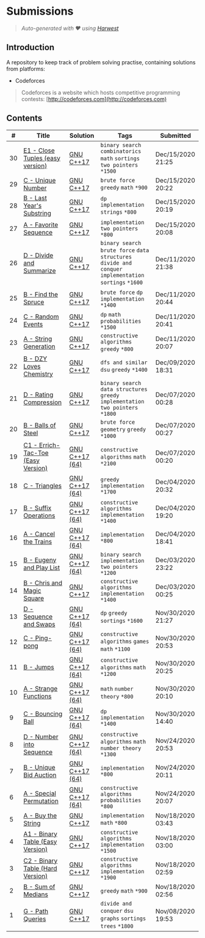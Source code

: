 Submissions
======================
> *Auto-generated with ❤ using [Harwest](https://github.com/nileshsah/harwest-tool)*

## Introduction

A repository to keep track of problem solving practise, containing solutions from platforms:
* Codeforces
> Codeforces is a website which hosts competitive programming contests: [http://codeforces.com](http://codeforces.com)

## Contents

| # | Title | Solution | Tags | Submitted |
|---| ----- | -------- | ---- | --------- |
30 | [E1 - Close Tuples (easy version)](https://codeforces.com/contest/1462/problem/E1) | [GNU C++17](./codeforces\1462\E1.cpp) | `binary search` `combinatorics` `math` `sortings` `two pointers` `*1500` | Dec/15/2020 21:25 | 
29 | [C - Unique Number](https://codeforces.com/contest/1462/problem/C) | [GNU C++17](./codeforces\1462\C.cpp) | `brute force` `greedy` `math` `*900` | Dec/15/2020 20:22 | 
28 | [B - Last Year's Substring](https://codeforces.com/contest/1462/problem/B) | [GNU C++17](./codeforces\1462\B.cpp) | `dp` `implementation` `strings` `*800` | Dec/15/2020 20:19 | 
27 | [A - Favorite Sequence](https://codeforces.com/contest/1462/problem/A) | [GNU C++17](./codeforces\1462\A.cpp) | `implementation` `two pointers` `*800` | Dec/15/2020 20:08 | 
26 | [D - Divide and Summarize](https://codeforces.com/contest/1461/problem/D) | [GNU C++17](./codeforces\1461\D.cpp) | `binary search` `brute force` `data structures` `divide and conquer` `implementation` `sortings` `*1600` | Dec/11/2020 21:38 | 
25 | [B - Find the Spruce](https://codeforces.com/contest/1461/problem/B) | [GNU C++17](./codeforces\1461\B.cpp) | `brute force` `dp` `implementation` `*1400` | Dec/11/2020 20:44 | 
24 | [C - Random Events](https://codeforces.com/contest/1461/problem/C) | [GNU C++17](./codeforces\1461\C.cpp) | `dp` `math` `probabilities` `*1500` | Dec/11/2020 20:41 | 
23 | [A - String Generation](https://codeforces.com/contest/1461/problem/A) | [GNU C++17](./codeforces\1461\A.cpp) | `constructive algorithms` `greedy` `*800` | Dec/11/2020 20:07 | 
22 | [B - DZY Loves Chemistry](https://codeforces.com/contest/445/problem/B) | [GNU C++17](./codeforces\445\B.cpp) | `dfs and similar` `dsu` `greedy` `*1400` | Dec/09/2020 18:31 | 
21 | [D - Rating Compression](https://codeforces.com/contest/1450/problem/D) | [GNU C++17](./codeforces\1450\D.cpp) | `binary search` `data structures` `greedy` `implementation` `two pointers` `*1800` | Dec/07/2020 00:28 | 
20 | [B - Balls of Steel](https://codeforces.com/contest/1450/problem/B) | [GNU C++17](./codeforces\1450\B.cpp) | `brute force` `geometry` `greedy` `*1000` | Dec/07/2020 00:27 | 
19 | [C1 - Errich-Tac-Toe (Easy Version)](https://codeforces.com/contest/1450/problem/C1) | [GNU C++17 (64)](./codeforces\1450\C1.cpp) | `constructive algorithms` `math` `*2100` | Dec/07/2020 00:20 | 
18 | [C - Triangles](https://codeforces.com/contest/1453/problem/C) | [GNU C++17 (64)](./codeforces\1453\C.cpp) | `greedy` `implementation` `*1700` | Dec/04/2020 20:32 | 
17 | [B - Suffix Operations](https://codeforces.com/contest/1453/problem/B) | [GNU C++17 (64)](./codeforces\1453\B.cpp) | `constructive algorithms` `implementation` `*1400` | Dec/04/2020 19:20 | 
16 | [A - Cancel the Trains](https://codeforces.com/contest/1453/problem/A) | [GNU C++17 (64)](./codeforces\1453\A.cpp) | `implementation` `*800` | Dec/04/2020 18:41 | 
15 | [B - Eugeny and Play List](https://codeforces.com/contest/302/problem/B) | [GNU C++17 (64)](./codeforces\302\B.cpp) | `binary search` `implementation` `two pointers` `*1200` | Dec/03/2020 23:22 | 
14 | [B - Chris and Magic Square](https://codeforces.com/contest/711/problem/B) | [GNU C++17](./codeforces\711\B.cpp) | `constructive algorithms` `implementation` `*1400` | Dec/03/2020 00:25 | 
13 | [D - Sequence and Swaps](https://codeforces.com/contest/1455/problem/D) | [GNU C++17 (64)](./codeforces\1455\D.cpp) | `dp` `greedy` `sortings` `*1600` | Nov/30/2020 21:27 | 
12 | [C - Ping-pong](https://codeforces.com/contest/1455/problem/C) | [GNU C++17 (64)](./codeforces\1455\C.cpp) | `constructive algorithms` `games` `math` `*1100` | Nov/30/2020 20:53 | 
11 | [B - Jumps](https://codeforces.com/contest/1455/problem/B) | [GNU C++17 (64)](./codeforces\1455\B.cpp) | `constructive algorithms` `math` `*1200` | Nov/30/2020 20:25 | 
10 | [A - Strange Functions](https://codeforces.com/contest/1455/problem/A) | [GNU C++17 (64)](./codeforces\1455\A.cpp) | `math` `number theory` `*800` | Nov/30/2020 20:10 | 
9 | [C - Bouncing Ball](https://codeforces.com/contest/1457/problem/C) | [GNU C++17 (64)](./codeforces\1457\C.cpp) | `dp` `implementation` `*1400` | Nov/30/2020 14:40 | 
8 | [D - Number into Sequence](https://codeforces.com/contest/1454/problem/D) | [GNU C++17 (64)](./codeforces\1454\D.cpp) | `constructive algorithms` `math` `number theory` `*1300` | Nov/24/2020 20:53 | 
7 | [B - Unique Bid Auction](https://codeforces.com/contest/1454/problem/B) | [GNU C++17 (64)](./codeforces\1454\B.cpp) | `implementation` `*800` | Nov/24/2020 20:11 | 
6 | [A - Special Permutation](https://codeforces.com/contest/1454/problem/A) | [GNU C++17 (64)](./codeforces\1454\A.cpp) | `constructive algorithms` `probabilities` `*800` | Nov/24/2020 20:07 | 
5 | [A - Buy the String](https://codeforces.com/contest/1440/problem/A) | [GNU C++17](./codeforces\1440\A.cpp) | `implementation` `math` `*800` | Nov/18/2020 03:43 | 
4 | [A1 - Binary Table (Easy Version)](https://codeforces.com/contest/1439/problem/A1) | [GNU C++17](./codeforces\1439\A1.cpp) | `constructive algorithms` `implementation` `*1500` | Nov/18/2020 03:00 | 
3 | [C2 - Binary Table (Hard Version)](https://codeforces.com/contest/1440/problem/C2) | [GNU C++17](./codeforces\1440\C2.cpp) | `constructive algorithms` `implementation` `*1900` | Nov/18/2020 02:59 | 
2 | [B - Sum of Medians](https://codeforces.com/contest/1440/problem/B) | [GNU C++17](./codeforces\1440\B.cpp) | `greedy` `math` `*900` | Nov/18/2020 02:56 | 
1 | [G - Path Queries](https://codeforces.com/contest/1213/problem/G) | [GNU C++17](./codeforces\1213\G.cpp) | `divide and conquer` `dsu` `graphs` `sortings` `trees` `*1800` | Nov/08/2020 19:53 | 